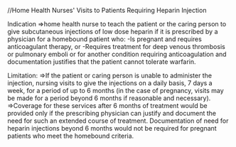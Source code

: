 //Home Health Nurses' Visits to Patients Requiring Heparin Injection

Indication
=>home health nurse to teach the patient or the caring person to give subcutaneous injections of low dose heparin if it is prescribed by a physician for a homebound patient who:
	-Is pregnant and requires anticoagulant therapy, or
	-Requires treatment for deep venous thrombosis or pulmonary emboli or for another condition requiring anticoagulation and documentation 		justifies that the patient cannot tolerate warfarin.

Limitation:
=>If the patient or caring person is unable to administer the injection, nursing visits to give the injections on a daily basis, 7 days a week, for a period of up to 6 months (in the case of pregnancy, visits may be made for a period beyond 6 months if reasonable and necessary).
=>Coverage for these services after 6 months of treatment would be provided only if the prescribing physician can justify and document the need for such an extended course of treatment. Documentation of need for heparin injections beyond 6 months would not be required for pregnant patients who meet the homebound criteria.
